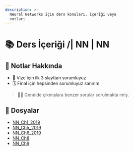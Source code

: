 ```yaml
---
description: >-
  Neural Networks için ders konuları, içeriği veya
  notları
---
```


# 📚 Ders İçeriği /| NN \| NN

## 📢 Notlar Hakkında

- 📅 Vize için ilk 3 slayttan sorumluyuz
- 🗓️ Final için hepsinden sorumluyuz sanırım

> 🕵️‍♂️ Genelde çıkmışlara benzer sorular sorulmakta imiş.

## 📂 Dosyalar

<!--YPackage.YGitbookIntegration-tarafından-otomatik-oluşturulmuştur-->

- [NN_Ch1_2019](NN_Ch1_2019.pdf)
- [NN_Ch5_2019](NN_Ch5_2019.pdf)
- [NN_Ch6_2019](NN_Ch6_2019.pdf)
- [NN_Ch8](NN_Ch8.pdf)
- [NN_Ch9](NN_Ch9.pdf)

<!--YPackage.YGitbookIntegration-tarafından-otomatik-oluşturulmuştur-->
